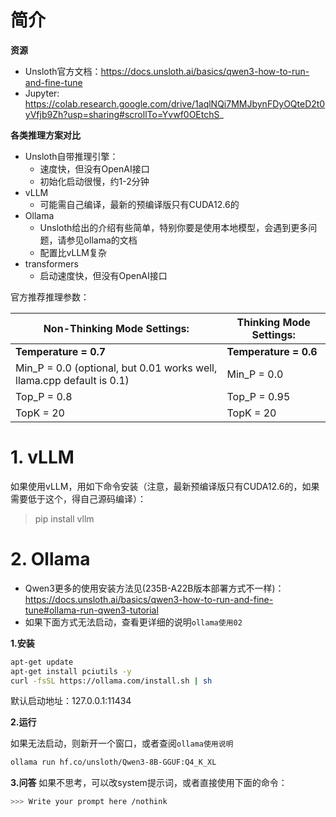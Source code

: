 # 简介

**资源**
- Unsloth官方文档：https://docs.unsloth.ai/basics/qwen3-how-to-run-and-fine-tune
- Jupyter: https://colab.research.google.com/drive/1aqlNQi7MMJbynFDyOQteD2t0yVfjb9Zh?usp=sharing#scrollTo=Yvwf0OEtchS_

**各类推理方案对比**
- Unsloth自带推理引擎：
  - 速度快，但没有OpenAI接口
  - 初始化启动很慢，约1-2分钟
- vLLM
  - 可能需自己编译，最新的预编译版只有CUDA12.6的
- Ollama
  - Unsloth给出的介绍有些简单，特别你要是使用本地模型，会遇到更多问题，请参见ollama的文档
  - 配置比vLLM复杂
- transformers
  - 启动速度快，但没有OpenAI接口
  
官方推荐推理参数：

| **Non-Thinking Mode Settings:**                                 | **Thinking Mode Settings:** |
|------------------------------------------------------------------|------------------------------|
| **Temperature = 0.7**                                            | **Temperature = 0.6**        |
| Min_P = 0.0 (optional, but 0.01 works well, llama.cpp default is 0.1) | Min_P = 0.0                  |
| Top_P = 0.8                                                      | Top_P = 0.95                 |
| TopK = 20                                                        | TopK = 20                    |


# 1. vLLM
如果使用vLLM，用如下命令安装（注意，最新预编译版只有CUDA12.6的，如果需要低于这个，得自己源码编译）：

>pip install vllm

# 2. Ollama

- Qwen3更多的使用安装方法见(235B-A22B版本部署方式不一样)：https://docs.unsloth.ai/basics/qwen3-how-to-run-and-fine-tune#ollama-run-qwen3-tutorial
- 如果下面方式无法启动，查看更详细的说明`ollama使用02`

**1.安装**
```bash
apt-get update
apt-get install pciutils -y
curl -fsSL https://ollama.com/install.sh | sh
```

默认启动地址：127.0.0.1:11434

**2.运行**

如果无法启动，则新开一个窗口，或者查阅`ollama使用说明`

```bash
ollama run hf.co/unsloth/Qwen3-8B-GGUF:Q4_K_XL
```

**3.问答**
如果不思考，可以改system提示词，或者直接使用下面的命令：
```bash
>>> Write your prompt here /nothink
```
